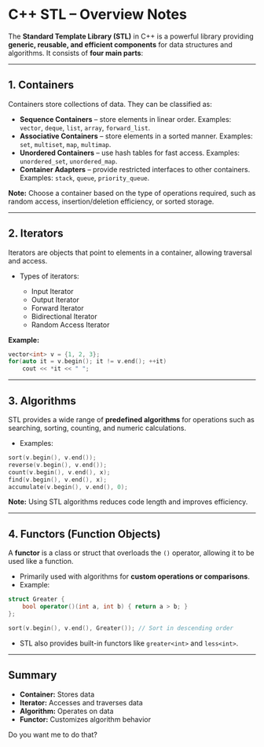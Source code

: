 # C++ STL – Overview Notes

The **Standard Template Library (STL)** in C++ is a powerful library providing **generic, reusable, and efficient components** for data structures and algorithms.
It consists of **four main parts**:

---

## 1. Containers

Containers store collections of data. They can be classified as:

* **Sequence Containers** – store elements in linear order. Examples: `vector`, `deque`, `list`, `array`, `forward_list`.
* **Associative Containers** – store elements in a sorted manner. Examples: `set`, `multiset`, `map`, `multimap`.
* **Unordered Containers** – use hash tables for fast access. Examples: `unordered_set`, `unordered_map`.
* **Container Adapters** – provide restricted interfaces to other containers. Examples: `stack`, `queue`, `priority_queue`.

**Note:** Choose a container based on the type of operations required, such as random access, insertion/deletion efficiency, or sorted storage.

---

## 2. Iterators

Iterators are objects that point to elements in a container, allowing traversal and access.

* Types of iterators:

  * Input Iterator
  * Output Iterator
  * Forward Iterator
  * Bidirectional Iterator
  * Random Access Iterator

**Example:**

```cpp
vector<int> v = {1, 2, 3};
for(auto it = v.begin(); it != v.end(); ++it) 
    cout << *it << " ";
```

---

## 3. Algorithms

STL provides a wide range of **predefined algorithms** for operations such as searching, sorting, counting, and numeric calculations.

* Examples:

```cpp
sort(v.begin(), v.end());
reverse(v.begin(), v.end());
count(v.begin(), v.end(), x);
find(v.begin(), v.end(), x);
accumulate(v.begin(), v.end(), 0);
```

**Note:** Using STL algorithms reduces code length and improves efficiency.

---

## 4. Functors (Function Objects)

A **functor** is a class or struct that overloads the `()` operator, allowing it to be used like a function.

* Primarily used with algorithms for **custom operations or comparisons**.
* Example:

```cpp
struct Greater {
    bool operator()(int a, int b) { return a > b; }
};

sort(v.begin(), v.end(), Greater()); // Sort in descending order
```

* STL also provides built-in functors like `greater<int>` and `less<int>`.

---

## Summary

* **Container:** Stores data
* **Iterator:** Accesses and traverses data
* **Algorithm:** Operates on data
* **Functor:** Customizes algorithm behavior

Do you want me to do that?
